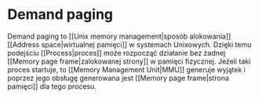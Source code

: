 # Demand paging
Demand paging to [[Unix memory management|sposób alokowania]] [[Address space|wirtualnej pamięci]] w systemach Unixowych. Dzięki temu podejściu [[Process|proces]] może rozpocząć działanie bez żadnej [[Memory page frame|zalokowanej strony]] w pamięci fizycznej. Jeżeli taki proces startuje, to [[Memory Management Unit|MMU]] generuje wyjątek i poprzez jego obsługę generowana jest [[Memory page frame|strona pamięci]] dla tego procesu.